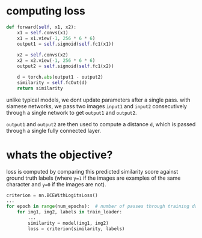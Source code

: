 # computing loss
```python
def forward(self, x1, x2):
    x1 = self.convs(x1)
    x1 = x1.view(-1, 256 * 6 * 6)
    output1 = self.sigmoid(self.fc1(x1))
    
    x2 = self.convs(x2)
    x2 = x2.view(-1, 256 * 6 * 6)
    output2 = self.sigmoid(self.fc1(x2))

    d = torch.abs(output1 - output2)
    similarity = self.fcOut(d)
    return similarity
```
unlike typical models, we dont update parameters after a single pass. with siamese networks, we pass two images `input1` and `input2` consecutively through a single network to get `output1` and `output2`.

`output1` and `output2` are then used to compute a distance `d`, which is passed through a single fully connected layer.

# whats the objective?
loss is computed by comparing this predicted similarity score against ground truth labels (where `y=1` if the images are examples of the same character and `y=0` if the images are not).
```python
criterion = nn.BCEWithLogitsLoss()
...
for epoch in range(num_epochs):  # number of passes through training dataset
    for img1, img2, labels in train_loader:
    	...
    	similarity = model(img1, img2)
        loss = criterion(similarity, labels)
```


